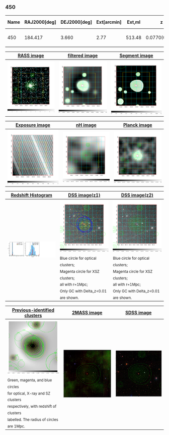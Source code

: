<div STYLE="page-break-after: always;"></div>

### 450

|Name|RAJ2000[deg]|DEJ2000[deg] |Ext[arcmin]| Ext,ml | z | z_src| C|GC(XSZ,Delta_z<0.01)| GC(OPT,Delta_z<0.01)|GC| R_sig[arcmin] | R500[arcmin] | R500[Mpc]| CRsig[c/s] | CR500[c/s] |L500[1E44 erg/s]|F500[1E-12 erg/s/cm^2]| M500[1E14 Msun]|Tx[keV]|Cnt_sig|Beta|Rc[arcmin]|Comment|Alias|
|---|---|---|---|---|---|------|---|--------|---------|----------|---|---|---|---|---|---|---|---|---|---|---|---|---|---|
|450| 184.417| 3.660| 2.77| 513.48| 0.0770(0.005)| z1, z_xsz| B| F20, MCXC| N, W, Zw| F20, MCXC, N, W| 11.725| 12.665| 1.108| 0.917(0.056)| 0.929(0.056)| 2.670(0.074)| 18.332(0.505)| 4.16(0.06)| 5.29(0.05)| 394.8| 0.966(-0.047+0.025)| 5.662(-0.313+0.222)| -| k345|

|[RASS image](../image/450/450_img.pdf)|[filtered image](../image/450/450_fil.pdf)|[Segment image](../image/450/450_seg.pdf)|
|-------------------|--------------------|-------------------|
| <img src="../image/450/450_img.png" width="300">  | <img src="../image/450/450_fil.png" width="300">   | <img src="../image/450/450_seg.png" width="300">  |

|[Exposure image](../image/450/450_mex.pdf)| [nH image](../image/450/450_nh.pdf)| [Planck image](../image/450/450_p.pdf)|
|-------------------|--------------------|-------------------|
|<img src="../image/450/450_mex.png" width="300">   | <img src="../image/450/450_nh.png" width="300">    | <img src="../image/450/450_p.png" width="300"> |

|[Redshift Histogram](../image/450/450_zg.pdf) | [DSS image(z1)](../image/450/450_dss_z1.pdf)      |  [DSS image(z2)](../image/450/450_dss_z2.pdf)    |
|-------------------|--------------------|-------------------|
|<img src="../image/450/450_zg.png" width="300"> |<img src="../image/450/450_dss_z1.png" width="300"> <sub><br>Blue circle for optical clusters; <br>Magenta circle for XSZ clusters; <br>all with r=1Mpc; <br>Only GC with Delta_z<0.01 are shown. </sub>| <img src="../image/450/450_dss_z2.png" width="300"><sub><br>Blue circle for optical clusters; <br>Magenta circle for XSZ clusters; <br>all with r=1Mpc; <br>Only GC with Delta_z<0.01 are shown. </sub> |

|[Previous-identified clusters](../image/450/450_gc.pdf) | [2MASS image](../image/450/450_2mass.pdf)      |[SDSS image](../image/450/450_sdss.pdf)   |
|-------------------|-------------------|-------------------|
|<img src=../image/450/450_gc.png width="300"> <br><sub>Green, magenta, and blue circles <br>for optical, X-ray and SZ clusters <br>respectively, with redshift of clusters <br>labelled. The radius of circles <br>are 1Mpc.</sub>|<img src="../image/450/450_2mass.png" width="300">  | <img src="../image/450/450_sdss.png" width="300">  |




